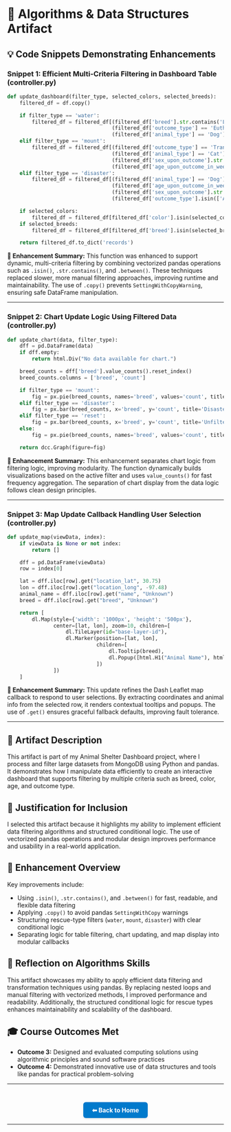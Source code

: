 # 🧮 Algorithms & Data Structures Artifact

## 💡 Code Snippets Demonstrating Enhancements

### Snippet 1: Efficient Multi-Criteria Filtering in Dashboard Table (controller.py)

```python
def update_dashboard(filter_type, selected_colors, selected_breeds):
    filtered_df = df.copy()

    if filter_type == 'water':
        filtered_df = filtered_df[(filtered_df['breed'].str.contains('Labrador Retriever', na=False)) &
                                  (filtered_df['outcome_type'] == 'Euthanasia') &
                                  (filtered_df['animal_type'] == 'Dog')]
    elif filter_type == 'mount':
        filtered_df = filtered_df[(filtered_df['outcome_type'] == 'Transfer') &
                                  (filtered_df['animal_type'] == 'Cat') &
                                  (filtered_df['sex_upon_outcome'].str.contains('Female', na=False)) &
                                  (filtered_df['age_upon_outcome_in_weeks'].between(52, 260))]
    elif filter_type == 'disaster':
        filtered_df = filtered_df[(filtered_df['animal_type'] == 'Dog') &
                                  (filtered_df['age_upon_outcome_in_weeks'].between(52, 260)) &
                                  (filtered_df['sex_upon_outcome'].str.contains('Male', na=False)) &
                                  (filtered_df['outcome_type'].isin(['Adoption', 'Transfer']))]

    if selected_colors:
        filtered_df = filtered_df[filtered_df['color'].isin(selected_colors)]
    if selected_breeds:
        filtered_df = filtered_df[filtered_df['breed'].isin(selected_breeds)]

    return filtered_df.to_dict('records')
```

**🔧 Enhancement Summary:**
This function was enhanced to support dynamic, multi-criteria filtering by combining vectorized pandas operations such as `.isin()`, `.str.contains()`, and `.between()`. These techniques replaced slower, more manual filtering approaches, improving runtime and maintainability. The use of `.copy()` prevents `SettingWithCopyWarning`, ensuring safe DataFrame manipulation.

---

### Snippet 2: Chart Update Logic Using Filtered Data (controller.py)

```python
def update_chart(data, filter_type):
    dff = pd.DataFrame(data)
    if dff.empty:
        return html.Div("No data available for chart.")

    breed_counts = dff['breed'].value_counts().reset_index()
    breed_counts.columns = ['breed', 'count']

    if filter_type == 'mount':
        fig = px.pie(breed_counts, names='breed', values='count', title='Mountain Rescue')
    elif filter_type == 'disaster':
        fig = px.bar(breed_counts, x='breed', y='count', title='Disaster Rescue')
    elif filter_type == 'reset':
        fig = px.bar(breed_counts, x='breed', y='count', title='Unfiltered View')
    else:
        fig = px.pie(breed_counts, names='breed', values='count', title='Water Rescue')

    return dcc.Graph(figure=fig)
```

**🔧 Enhancement Summary:**
This enhancement separates chart logic from filtering logic, improving modularity. The function dynamically builds visualizations based on the active filter and uses `value_counts()` for fast frequency aggregation. The separation of chart display from the data logic follows clean design principles.

---

### Snippet 3: Map Update Callback Handling User Selection (controller.py)

```python
def update_map(viewData, index):
    if viewData is None or not index:
        return []

    dff = pd.DataFrame(viewData)
    row = index[0]

    lat = dff.iloc[row].get("location_lat", 30.75)
    lon = dff.iloc[row].get("location_long", -97.48)
    animal_name = dff.iloc[row].get("name", "Unknown")
    breed = dff.iloc[row].get("breed", "Unknown")

    return [
        dl.Map(style={'width': '1000px', 'height': '500px'},
               center=[lat, lon], zoom=10, children=[
                   dl.TileLayer(id="base-layer-id"),
                   dl.Marker(position=[lat, lon],
                             children=[
                                 dl.Tooltip(breed),
                                 dl.Popup([html.H1("Animal Name"), html.P(animal_name)])
                             ])
               ])
    ]
```

**🔧 Enhancement Summary:**
This update refines the Dash Leaflet map callback to respond to user selections. By extracting coordinates and animal info from the selected row, it renders contextual tooltips and popups. The use of `.get()` ensures graceful fallback defaults, improving fault tolerance.

---

## 📌 Artifact Description

This artifact is part of my Animal Shelter Dashboard project, where I process and filter large datasets from MongoDB using Python and pandas.
It demonstrates how I manipulate data efficiently to create an interactive dashboard that supports filtering by multiple criteria such as breed, color, age, and outcome type.

## 📎 Justification for Inclusion

I selected this artifact because it highlights my ability to implement efficient data filtering algorithms and structured conditional logic.
The use of vectorized pandas operations and modular design improves performance and usability in a real-world application.

## 🔧 Enhancement Overview

Key improvements include:

* Using `.isin()`, `.str.contains()`, and `.between()` for fast, readable, and flexible data filtering
* Applying `.copy()` to avoid pandas `SettingWithCopy` warnings
* Structuring rescue-type filters (`water`, `mount`, `disaster`) with clear conditional logic
* Separating logic for table filtering, chart updating, and map display into modular callbacks

## 🧠 Reflection on Algorithms Skills

This artifact showcases my ability to apply efficient data filtering and transformation techniques using pandas.
By replacing nested loops and manual filtering with vectorized methods, I improved performance and readability.
Additionally, the structured conditional logic for rescue types enhances maintainability and scalability of the dashboard.

## 🎓 Course Outcomes Met

* **Outcome 3:** Designed and evaluated computing solutions using algorithmic principles and sound software practices
* **Outcome 4:** Demonstrated innovative use of data structures and tools like pandas for practical problem-solving

---

<div style="text-align: center; margin-top: 3em;">
  <a href="/" style="
    display: inline-block;
    padding: 10px 20px;
    background-color: #007acc;
    color: white;
    border-radius: 6px;
    text-decoration: none;
    font-weight: bold;
    box-shadow: 0 2px 4px rgba(0,0,0,0.1);
  ">⬅ Back to Home</a>
</div>

---
